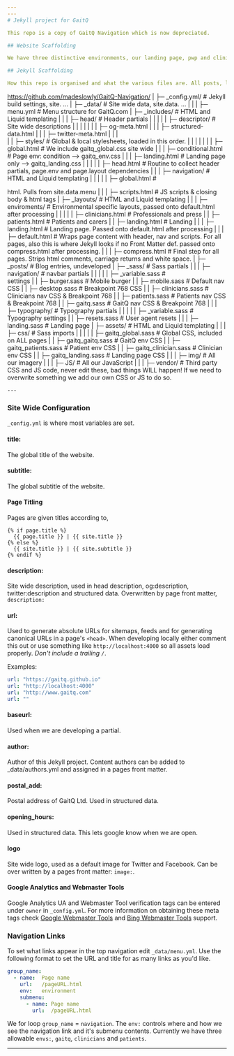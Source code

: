 ```yaml
---
---
# Jekyll project for GaitQ

This repo is a copy of GaitQ Navigation which is now depreciated.

## Website Scaffolding

We have three distinctive environments, our landing page, pwp and clinicians.

## Jekyll Scaffolding

How this repo is organised and what the various files are. All posts, layouts, includes, stylesheets, assets, and whatever else is grouped nicely under the root folder. The compiled Jekyll site outputs to `_site/`, which is never pushed to this repo, see https://www.gaitq.madeslowly.xyz/navbar.

```
https://github.com/madeslowly/GaitQ-Navigation/
|
├─ _config.yml/                   # Jekyll build settings, site. ...
|
├─ _data/                         # Site wide data, site.data. ...
|  |
|  ├─ menu.yml                    # Menu structure for GaitQ.com
|
├─ _includes/                     # HTML and Liquid templating
|  |
|  ├─ head/                       # Header partials
|  |  |
|  |  ├─ descriptor/              # Site wide descriptions
|  |  |  |
|  |  |  ├─ og-meta.html
|  |  |  ├─ structured-data.html
|  |  |  ├─ twitter-meta.html
|  |  |    
|  |  ├─ styles/                  # Global & local stylesheets, loaded in this order.
|  |  |  |
|  |  |  ├─ global.html           # We include gaitq_global.css site wide
|  |  |  ├─ conditional.html      # Page env: condition --> gaitq_env.css
|  |  |  ├─ landing.html          # Landing page only --> gaitq_landing.css
|  |  |
|  |  ├─ head.html                # Routine to collect header partials, page.env and page.layout dependencies
|  |
|  ├─ navigation/                 # HTML and Liquid templating
|  |  |
|  |  ├─ global.html              # <nav> html. Pulls from site.data.menu
|  |
|  ├─ scripts.html                # JS scripts & closing body & html tags
|
├─ _layouts/                      # HTML and Liquid templating
|  |
|  ├─ enviroments/                # Environmental specific layouts, passed onto default.html after processing
|  |  |
|  |  ├─ clinicians.html          # Professionals and press
|  |  ├─ patients.html            # Patients and carers
|  |  ├─ landing.html             # Landing
|  |
|  ├─ landing.html                # Landing page. Passed onto default.html after processing
|  |
|  ├─ default.html                # Wraps page content with header, nav and scripts. For all pages, also this is where Jekyll looks if no Front Matter def. passed onto compress.html after processing.
|  |
|  ├─ compress.html               # Final step for all pages. Strips html comments, carriage returns and white space.
|
├─ _posts/                        # Blog entries, undeveloped
|
├─ _sass/                         # Sass partials
|  |
|  ├─ navigation/                 # navbar partials
|  |  |
|  |  ├─ _variable.sass           # <nav> settings
|  |  ├─ burger.sass              # Mobile burger
|  |  ├─ mobile.sass              # Default nav CSS
|  |  ├─ desktop.sass             # Breakpoint 768 CSS
|  |  ├─ clinicians.sass          # Clinicians nav CSS & Breakpoint 768
|  |  ├─ patients.sass            # Patients nav CSS & Breakpoint 768
|  |  ├─ gaitq.sass               # GaitQ nav CSS & Breakpoint 768
|  |
|  ├─ typography/                 # Typography partials
|  |  |
|  |  ├─ _variable.sass           # Typography settings
|  |  ├─ resets.sass              # User agent resets
|  |
|  ├─ landing.sass                # Landing page
|
├─ assets/                        # HTML and Liquid templating
|  |
|  ├─ css/                        # Sass imports
|  |  |
|  |  ├─ gaitq_global.sass        # Global CSS, included on ALL pages
|  |  ├─ gaitq_gaitq.sass         # GaitQ env CSS
|  |  ├─ gaitq_patients.sass      # Patient env CSS
|  |  ├─ gaitq_clinician.sass     # Clinician env CSS
|  |  ├─ gaitq_landing.sass       # Landing page CSS
|  |
|  ├─ img/                        # All our imagery
|  |
|  ├─ JS/                         # All our JavaScript
|  |
|  ├─ vendor/                     # Third party CSS and JS code, never edit these, bad things WILL happen! If we need to overwrite something we add our own CSS or JS to do so.
```
---
```


### Site Wide Configuration

`_config.yml` is where most variables are set.

#### title:

The global title of the website.

#### subtitle:

The global subtitle of the website.

#### Page Titling

Pages are given titles according to,

```Liquid
{% if page.title %}
  {{ page.title }} | {{ site.title }}
{% else %}
  {{ site.title }} | {{ site.subtitle }}
{% endif %}
```

#### description:

Site wide description, used in head description, og:description, twitter:description and structured data. Overwritten by page front matter, `description:`

#### url:

Used to generate absolute URLs for sitemaps, feeds and for generating canonical URLs in a page's `<head>`. When developing locally either comment this out or use something like `http://localhost:4000` so all assets load properly. *Don't include a trailing `/`*.

Examples:

```yaml
url: "https://gaitq.github.io"
url: "http://localhost:4000"
url: "http://www.gaitq.com"
url: ""
```

#### baseurl:

Used when we are developing a partial.

#### author:

Author of this Jekyll project. Content authors can be added to _data/authors.yml and assigned in a pages front matter.

#### postal_add:

Postal address of GaitQ Ltd. Used in structured data.

#### opening_hours:

Used in structured data. This lets google know when we are open.

#### logo

Site wide logo, used as a default image for Twitter and Facebook. Can be over written by a pages front matter: `image:`.

#### Google Analytics and Webmaster Tools

Google Analytics UA and Webmaster Tool verification tags can be entered under `owner` in `_config.yml`. For more information on obtaining these meta tags check [Google Webmaster Tools](http://support.google.com/webmasters/bin/answer.py?hl=en&answer=35179) and [Bing Webmaster Tools](https://ssl.bing.com/webmaster/configure/verify/ownership) support.

### Navigation Links

To set what links appear in the top navigation edit `_data/menu.yml`. Use the following format to set the URL and title for as many links as you'd like.

```yaml
group_name:
  - name:  Page name
    url:   /pageURL.html
    env:   environment
    submenu:
      - name: Page name
        url:  /pageURL.html
```

We for loop  `group_name` = `navigation`. The `env:` controls where and how we see the navigation link and it's submenu contents. Currently we have three allowable `envs:`, `gaitq`, `clinicians` and `patients`.

---
